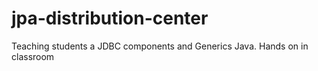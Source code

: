 # jpa-distribution-center
Teaching students a JDBC components and Generics Java. Hands on in classroom
